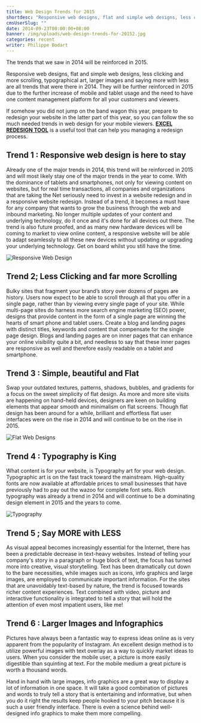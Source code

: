 ```yaml
---
title: Web Design Trends for 2015
shortdesc: "Responsive web designs, flat and simple web designs, less clicking and more scrolling, typographical art, larger images and saying more with less are all trends that were there in 2014."
cmsUserSlug: ""
date: 2014-09-23T00:00:00+08:00
banner: /img/uploads/web-design-trends-for-20152.jpg
categories: recent
writer: Philippe Bodart
---
```


The trends that we saw in 2014 will be reinforced in 2015.

Responsive web designs, flat and simple web designs, less clicking and more scrolling, typographical art, larger images and saying more with less are all trends that were there in 2014. They will be further reinforced in 2015 due to the further increase of mobile and tablet usage and the need to have one content management platform for all your customers and viewers. 

If somehow you did not jump on the band wagon this year, prepare to redesign your website in the latter part of this year, so you can follow the so much needed trends in web design for your mobile viewers. **[EXCEL REDESIGN TOOL](#)** is a useful tool that can help you managing a redesign process.

## Trend 1 : Responsive web design is here to stay

Already one of the major trends in 2014, this trend will be reinforced in 2015 and will most likely stay one of the major trends in the year to come. With the dominance of tablets and smartphones, not only for viewing content on websites, but for real time transactions, all companies and organizations that are taking the Net seriously need to invest in a website redesign and in a responsive website redesign. Instead of a trend, it becomes a must have for any company that wants to grow the business through the web and inbound marketing. No longer multiple updates of your content and underlying technology, do it once and it's done for all devices out there. The trend is also future proofed, and as many new hardware devices will be coming to market to view online content, a responsive website will be able to adapt seamlessly to all these new devices without updating or upgrading your underlying technology. Get on board whilst you still have the time.

![Responsive Web Design](/img/uploads/trends1.jpg)

## Trend 2; Less Clicking and far more Scrolling

Bulky sites that fragment your brand’s story over dozens of pages are history. Users now expect to be able to scroll through all that you offer in a single page, rather than by viewing every single page of your site. While multi-page sites do harness more search engine marketing (SEO) power, designs that provide content in the form of a single page are winning the hearts of smart phone and tablet users. Create a blog and landing pages with distinct titles, keywords and content that compensate for the single page design. Blogs and landing pages are on inner pages that can enhance your online visibility quite a bit, and needless to say that these inner pages are responsive as well and therefore easily readable on a tablet and smartphone.

## Trend 3 : Simple, beautiful and Flat

Swap your outdated textures, patterns, shadows, bubbles, and gradients for a focus on the sweet simplicity of flat design. As more and more site visits are happening on hand-held devices, designers are keen on building elements that appear smooth and minimalism on flat screens. Though flat design has been around for a while, brilliant and effortless flat user interfaces were on the rise in 2014 and will continue to be on the rise in 2015.

![Flat Web Designs](/img/uploads/flatdesign.jpg)

## Trend 4 : Typography is King

What content is for your website, is Typography art for your web design. Typographic art is on the fast track toward the mainstream. High-quality fonts are now available at affordable prices to small businesses that have previously had to pay out the wazoo for complete font sets. Rich typography was already a trend in 2014 and will continue to be a dominating design element in 2015 and the years to come.

![Typography](/img/uploads/largefonts.jpg)

## Trend 5 ; Say MORE with LESS

As visual appeal becomes increasingly essential for the Internet, there has been a predictable decrease in text-heavy websites. Instead of telling your company's story in a paragraph or huge block of text, the focus has turned more into creative, visual storytelling. Text has been dramatically cut down to the bare necessities, while images such as icons, info graphics and large images, are employed to communicate important information. For the sites that are unavoidably text-based by nature, the trend is focused towards richer content experiences. Text combined with video, picture and interactive functionality is integrated to tell a story that will hold the attention of even most impatient users, like me!

## Trend 6 : Larger Images and Infographics

Pictures have always been a fantastic way to express ideas online as is very apparent from the popularity of Instagram. An excellent design method is to utilize powerful images with text overlay as a way to quickly market ideas to users. When you consider the mobile user, a picture is more easily digestible than squinting at text. For the mobile medium a great picture is worth a thousand words.

Hand in hand with large images, info graphics are a great way to display a lot of information in one space. It will take a good combination of pictures and words to truly tell a story that is entertaining and informative, but when you do it right the results keep people hooked to your pitch because it is such a user friendly interface. There is even a science behind well-designed info graphics to make them more compelling.

<style>
img{max-width:100%;}
</style>  